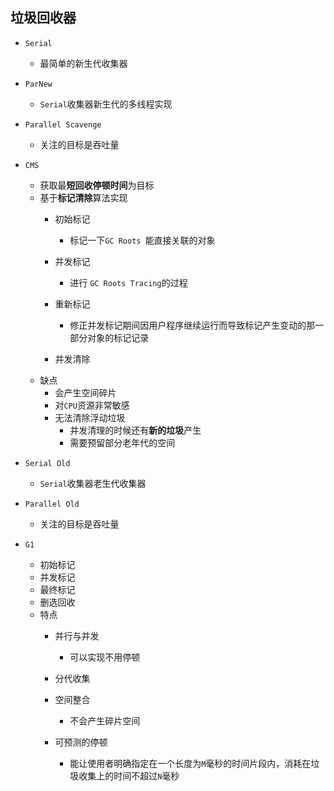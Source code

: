 ## 垃圾回收器
* `Serial`
    *  最简单的新生代收集器
    
* `ParNew`
    * `Serial`收集器新生代的多线程实现 
* `Parallel Scavenge`
    * 关注的目标是吞吐量 
    
* `CMS`
    * 获取最**短回收停顿时间**为目标
    * 基于**标记清除**算法实现
        * 初始标记
            * 标记一下`GC Roots `能直接关联的对象
            
        * 并发标记
            * 进行 `GC Roots Tracing`的过程
        * 重新标记
            * 修正并发标记期间因用户程序继续运行而导致标记产生变动的那一部分对象的标记记录
             
        * 并发清除 
    * 缺点
        * 会产生空间碎片
        * 对`CPU`资源非常敏感  
        * 无法清除浮动垃圾
            * 并发清理的时候还有**新的垃圾**产生 
            * 需要预留部分老年代的空间
            
* `Serial Old`
    * `Serial`收集器老生代收集器
    
* `Parallel Old`
    * 关注的目标是吞吐量  
* `G1`
    * 初始标记
    * 并发标记
    * 最终标记
    * 删选回收
    * 特点
        * 并行与并发
        
            * 可以实现不用停顿 
        * 分代收集
        * 空间整合
            * 不会产生碎片空间
         
        * 可预测的停顿
        
            * 能让使用者明确指定在一个长度为`M`毫秒的时间片段内，消耗在垃圾收集上的时间不超过`N`毫秒 
          


